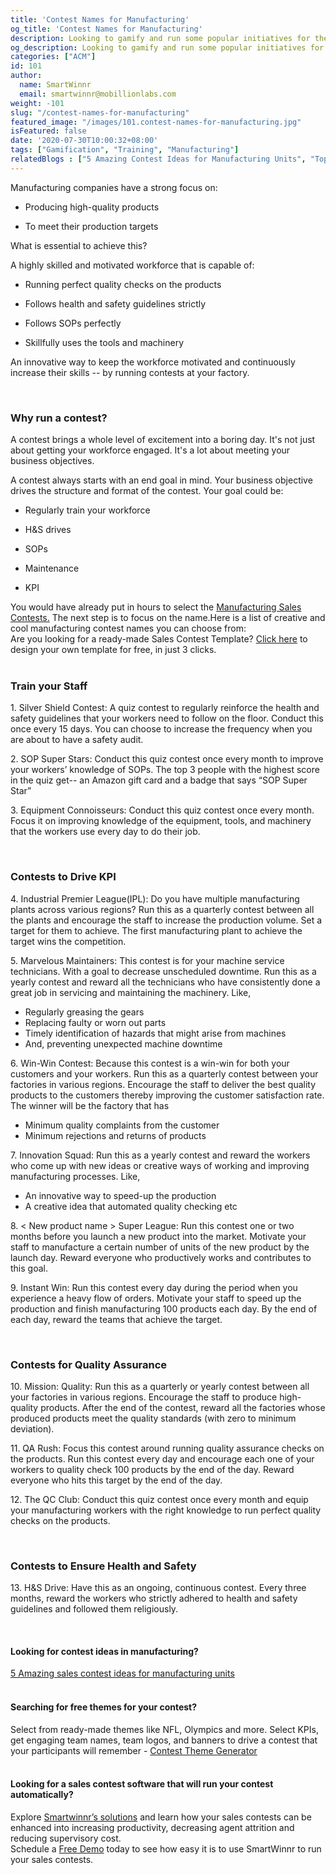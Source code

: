 ```yaml
---
title: 'Contest Names for Manufacturing'
og_title: 'Contest Names for Manufacturing'
description: Looking to gamify and run some popular initiatives for the manufacturing employees in your plants? Train, drive KPI, health and safety, and QA through exciting contests.
og_description: Looking to gamify and run some popular initiatives for the manufacturing employees in your plants? Train, drive KPI, health and safety, and QA through exciting contests.
categories: ["ACM"]
id: 101
author:
  name: SmartWinnr
  email: smartwinnr@mobillionlabs.com
weight: -101
slug: "/contest-names-for-manufacturing"
featured_image: "/images/101.contest-names-for-manufacturing.jpg"
isFeatured: false
date: '2020-07-30T10:00:32+08:00'
tags: ["Gamification", "Training", "Manufacturing"]
relatedBlogs : ["5 Amazing Contest Ideas for Manufacturing Units", "Top 20 Sales Contest Names", "25 Creative Sales Team Names", "23 Sales incentive ideas to keep your sales team motivated", "Sales Contest Communication Template", "How to Launch a Sales Contest"]
---
```


Manufacturing companies have a strong focus on: 

* Producing high-quality products 

* To meet their production targets

What is essential to achieve this? 

A highly skilled and motivated workforce that is capable of:

* Running perfect quality checks on the products

* Follows health and safety guidelines strictly

* Follows SOPs perfectly

* Skillfully uses the tools and machinery 

An innovative way to keep the workforce motivated and continuously increase their skills -- by running contests at your factory.

<br>

### **Why run a contest?**

A contest brings a whole level of excitement into a boring day. It's not just about getting your workforce engaged. It's a lot about meeting your business objectives. 

A contest always starts with an end goal in mind. Your business objective drives the structure and format of the contest. Your goal could be:

* Regularly train your workforce

* H&S drives

* SOPs

* Maintenance

* KPI

<div class="ml-margin-bottom10">You would have already put in hours to select the <a href="https://smartwinnr.com/post/5-amazing-contest-ideas-for-manufacturing-units/" target="_blank" class="ml_custom_link">Manufacturing Sales Contests.</a> The next step is to focus on the name.Here is a list of creative and cool manufacturing contest names you can choose from:</div>  

<!-- Once you finalize a contest idea, focus on giving it a catchy name. Here is a list of creative and cool manufacturing contest names you can choose from: -->

<div class="ml_pro_tip ml-margin-top20 ml-margin-bottom20">
  Are you looking for a ready-made <span class="ml_text_bold">Sales Contest Template?</span> <a href="https://tools.smartwinnr.com/#/contest-theme-generator" target="_blank" class="ml_custom_link">Click here</a> to design your own template for free, in just 3 clicks.
</div>

<br>

### **Train your Staff**

<div class="ml-margin-left10">
  <p><span class="ml_text_bold"> 1. Silver Shield Contest: </span>A quiz contest to <span class="ml_highlighted_text">regularly reinforce the health and safety guidelines</span> that your workers need to follow on the floor. Conduct this once every 15 days. You can choose to increase the frequency when you are about to have a safety audit.</p>
  <p><span class="ml_text_bold"> 2. SOP Super Stars: </span>Conduct this quiz contest once every month to improve your workers’ <span class="ml_highlighted_text">knowledge of SOPs.</span> The top 3 people with the highest score in the quiz get-- an Amazon gift card and a badge that says “SOP Super Star” </p>
  <p><span class="ml_text_bold"> 3. Equipment Connoisseurs: </span>Conduct this quiz contest once every month. Focus it on <span class="ml_highlighted_text">improving knowledge of the equipment, tools, and machinery</span> that the workers use every day to do their job.</p>
</div>

<br>

### **Contests to Drive KPI**

<div class="ml-margin-left10">
  <p><span class="ml_text_bold"> 4. Industrial Premier League(IPL): </span>Do you have multiple manufacturing plants across various regions? Run this as a quarterly contest between all the plants and encourage the staff to <span class="ml_highlighted_text">increase the production volume.</span> Set a target for them to achieve. The first manufacturing plant to achieve the target wins the competition.</p>
  <p><span class="ml_text_bold"> 5. Marvelous Maintainers: </span>This contest is for your machine service technicians. With a goal to <span class="ml_highlighted_text">decrease unscheduled downtime.</span> Run this as a yearly contest and reward all the technicians who have consistently done a great job in servicing and maintaining the machinery. Like, </p>
  <ul>
    <li class="ml_font_1">Regularly greasing the gears</li>
    <li class="ml_font_1">Replacing faulty or worn out parts</li>
    <li class="ml_font_1">Timely identification of hazards that might arise from machines</li>
    <li class="ml_font_1">And, preventing unexpected machine downtime</li>
  </ul>
  <p><span class="ml_text_bold"> 6. Win-Win Contest: </span>Because this contest is a win-win for both your customers and your workers. Run this as a quarterly contest between your factories in various regions. Encourage the staff to deliver the best quality products to the customers thereby improving the customer satisfaction rate. The winner will be the factory that has</p>
  <ul>
    <li class="ml_font_1"><span class="ml_highlighted_text">Minimum quality complaints</span> from the customer</li>
    <li class="ml_font_1"><span class="ml_highlighted_text">Minimum rejections and returns</span> of products</li>
  </ul>
  <p><span class="ml_text_bold"> 7. Innovation Squad: </span>Run this as a yearly contest and reward the workers who come up with new ideas or creative ways of working and <span class="ml_highlighted_text">improving manufacturing processes.</span> Like,</p>
  <ul>
    <li class="ml_font_1">An innovative way to speed-up the production</li>
    <li class="ml_font_1">A creative idea that automated quality checking etc</li>
  </ul>
  <p><span class="ml_text_bold"> 8. < New product name > Super League: </span>Run this contest one or two months before you <span class="ml_highlighted_text">launch a new product</span> into the market. Motivate your staff to manufacture a certain number of units of the new product by the launch day. Reward everyone who productively works and contributes to this goal.</p>
  <p><span class="ml_text_bold"> 9. Instant Win: </span>Run this contest every day during the period when you experience a heavy flow of orders. Motivate your staff to <span class="ml_highlighted_text">speed up the production</span> and finish manufacturing 100 products each day. By the end of each day, reward the teams that achieve the target. </p>
</div>

<br>

### **Contests for Quality Assurance**

<div class="ml-margin-left10">
  <p><span class="ml_text_bold"> 10. Mission: Quality: </span>Run this as a quarterly or yearly contest between all your factories in various regions. Encourage the staff to produce high-quality products. After the end of the contest, reward all the factories whose produced products meet the quality standards (with zero to <span class="ml_highlighted_text">minimum deviation</span>).</p>
  <p><span class="ml_text_bold"> 11. QA Rush: </span>Focus this contest around running quality assurance checks on the products. Run this contest every day and encourage each one of your workers to quality check 100 products by the end of the day. Reward everyone who hits this target by the end of the day. </p>
  <p><span class="ml_text_bold"> 12. The QC Club: </span>Conduct this quiz contest once every month and equip your manufacturing workers with the right knowledge to<span class="ml_highlighted_text"> run perfect quality checks </span>on the products.</p>
</div>

<br>

### **Contests to Ensure Health and Safety**

<div class="ml-margin-left10">
  <p><span class="ml_text_bold"> 13. H&S Drive: </span>Have this as an ongoing, continuous contest. Every three months, reward the workers who strictly adhered to health and safety guidelines and followed them religiously.</p>
</div>

<!-- <div class="ml_text_italic ml-margin-bottom10">Once your contest is set, you need to focus on effectively communicating it to your audience. Follow our <a href="https://www.smartwinnr.com/post/sales-contest-communication-template/" target="_blank" class="ml-desc-text">sales contest communication template</a> to announce the contest.</div>

<div class="ml_text_italic ml-margin-bottom10">Wondering what awards to give to your contest winners? Get creative ideas from our article on <a href="https://www.smartwinnr.com/post/creative-employee-recognition-award-names/" target="_blank" class="ml-desc-text">creative employee recognition awards.</a></div>

<div class="ml_text_italic ml-margin-bottom10">Want to run hassle-free, fully-automated, virtual contests? Use <a href="https://www.smartwinnr.com/product/sales-contest/" target="_blank" class="ml-desc-text">SmartWinnr’s mobile-first Gamified Platform</a> to run effective and engaging contests, track progress on live-leaderboard, and more.</div> -->

<br>

#### **Looking for contest ideas in manufacturing?**

<div class="ml-margin-bottom10"><a href="https://smartwinnr.com/post/5-amazing-contest-ideas-for-manufacturing-units/" target="_blank" class="ml_custom_link">5 Amazing sales contest ideas for manufacturing units</a></div>

<br>

#### **Searching for free themes for your contest?**

<div class="ml-margin-bottom10">Select from ready-made themes like NFL, Olympics and more. Select KPIs, get engaging team names, team logos, and banners to drive a contest that your participants will remember - <a href="https://tools.smartwinnr.com/#/contest-theme-generator" target="_blank" class="ml_custom_link">Contest Theme Generator</a></div> 

<br>

#### **Looking for a sales contest software that will run your contest automatically?**

<div class="ml-margin-bottom10">Explore <a href="https://www.smartwinnr.com/product/sales-contest/" target="_blank" class="ml_custom_link">Smartwinnr’s solutions</a> and learn how your sales contests can be enhanced into increasing productivity, decreasing agent attrition and reducing supervisory cost.</div>

<div class="ml-margin-bottom10">Schedule a <a href="https://www.smartwinnr.com/request-demo/" target="_blank" class="ml_custom_link">Free Demo</a> today to see how easy it is to use SmartWinnr to run your sales contests. </div>